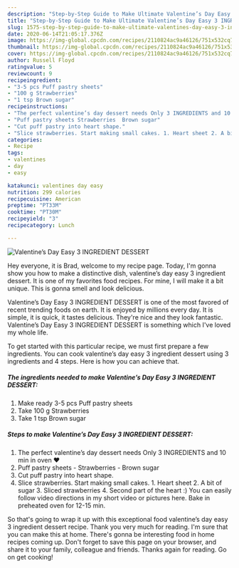 ```yaml
---
description: "Step-by-Step Guide to Make Ultimate Valentine’s Day Easy 3 INGREDIENT DESSERT"
title: "Step-by-Step Guide to Make Ultimate Valentine’s Day Easy 3 INGREDIENT DESSERT"
slug: 1575-step-by-step-guide-to-make-ultimate-valentines-day-easy-3-ingredient-dessert
date: 2020-06-14T21:05:17.376Z
image: https://img-global.cpcdn.com/recipes/2110824ac9a46126/751x532cq70/valentines-day-easy-3-ingredient-dessert-recipe-main-photo.jpg
thumbnail: https://img-global.cpcdn.com/recipes/2110824ac9a46126/751x532cq70/valentines-day-easy-3-ingredient-dessert-recipe-main-photo.jpg
cover: https://img-global.cpcdn.com/recipes/2110824ac9a46126/751x532cq70/valentines-day-easy-3-ingredient-dessert-recipe-main-photo.jpg
author: Russell Floyd
ratingvalue: 5
reviewcount: 9
recipeingredient:
- "3-5 pcs Puff pastry sheets"
- "100 g Strawberries"
- "1 tsp Brown sugar"
recipeinstructions:
- "The perfect valentine’s day dessert needs Only 3 INGREDIENTS and 10 min in oven ❤️"
- "Puff pastry sheets Strawberries  Brown sugar"
- "Cut puff pastry into heart shape."
- "Slice strawberries. Start making small cakes. 1. Heart sheet 2. A bit of sugar 3. Sliced strawberries 4. Second part of the heart :) You can easily follow video directions in my short video or pictures here. Bake in preheated oven for 12-15 min."
categories:
- Recipe
tags:
- valentines
- day
- easy

katakunci: valentines day easy 
nutrition: 299 calories
recipecuisine: American
preptime: "PT33M"
cooktime: "PT30M"
recipeyield: "3"
recipecategory: Lunch

---
```



![Valentine’s Day Easy 3 INGREDIENT DESSERT](https://img-global.cpcdn.com/recipes/2110824ac9a46126/751x532cq70/valentines-day-easy-3-ingredient-dessert-recipe-main-photo.jpg)

Hey everyone, it is Brad, welcome to my recipe page. Today, I'm gonna show you how to make a distinctive dish, valentine’s day easy 3 ingredient dessert. It is one of my favorites food recipes. For mine, I will make it a bit unique. This is gonna smell and look delicious.



Valentine’s Day Easy 3 INGREDIENT DESSERT is one of the most favored of recent trending foods on earth. It is enjoyed by millions every day. It is simple, it is quick, it tastes delicious. They're nice and they look fantastic. Valentine’s Day Easy 3 INGREDIENT DESSERT is something which I've loved my whole life.


To get started with this particular recipe, we must first prepare a few ingredients. You can cook valentine’s day easy 3 ingredient dessert using 3 ingredients and 4 steps. Here is how you can achieve that.

<!--inarticleads1-->

##### The ingredients needed to make Valentine’s Day Easy 3 INGREDIENT DESSERT:

1. Make ready 3-5 pcs Puff pastry sheets
1. Take 100 g Strawberries
1. Take 1 tsp Brown sugar




<!--inarticleads2-->

##### Steps to make Valentine’s Day Easy 3 INGREDIENT DESSERT:

1. The perfect valentine’s day dessert needs Only 3 INGREDIENTS and 10 min in oven ❤️
1. Puff pastry sheets - Strawberries  - Brown sugar
1. Cut puff pastry into heart shape.
1. Slice strawberries. Start making small cakes. 1. Heart sheet 2. A bit of sugar 3. Sliced strawberries 4. Second part of the heart :) You can easily follow video directions in my short video or pictures here. Bake in preheated oven for 12-15 min.




So that's going to wrap it up with this exceptional food valentine’s day easy 3 ingredient dessert recipe. Thank you very much for reading. I'm sure that you can make this at home. There's gonna be interesting food in home recipes coming up. Don't forget to save this page on your browser, and share it to your family, colleague and friends. Thanks again for reading. Go on get cooking!
